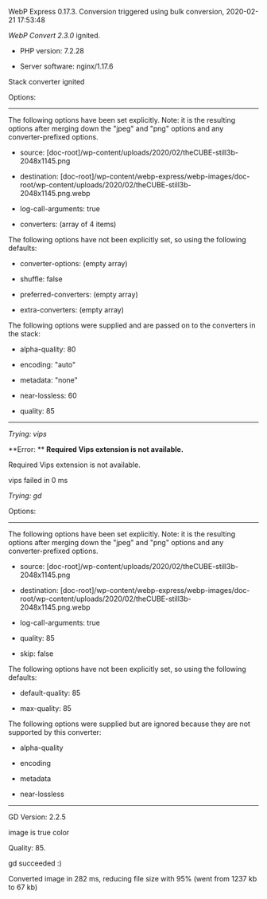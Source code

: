 WebP Express 0.17.3. Conversion triggered using bulk conversion, 2020-02-21 17:53:48

*WebP Convert 2.3.0*  ignited.
- PHP version: 7.2.28
- Server software: nginx/1.17.6

Stack converter ignited

Options:
------------
The following options have been set explicitly. Note: it is the resulting options after merging down the "jpeg" and "png" options and any converter-prefixed options.
- source: [doc-root]/wp-content/uploads/2020/02/theCUBE-still3b-2048x1145.png
- destination: [doc-root]/wp-content/webp-express/webp-images/doc-root/wp-content/uploads/2020/02/theCUBE-still3b-2048x1145.png.webp
- log-call-arguments: true
- converters: (array of 4 items)

The following options have not been explicitly set, so using the following defaults:
- converter-options: (empty array)
- shuffle: false
- preferred-converters: (empty array)
- extra-converters: (empty array)

The following options were supplied and are passed on to the converters in the stack:
- alpha-quality: 80
- encoding: "auto"
- metadata: "none"
- near-lossless: 60
- quality: 85
------------


*Trying: vips* 

**Error: ** **Required Vips extension is not available.** 
Required Vips extension is not available.
vips failed in 0 ms

*Trying: gd* 

Options:
------------
The following options have been set explicitly. Note: it is the resulting options after merging down the "jpeg" and "png" options and any converter-prefixed options.
- source: [doc-root]/wp-content/uploads/2020/02/theCUBE-still3b-2048x1145.png
- destination: [doc-root]/wp-content/webp-express/webp-images/doc-root/wp-content/uploads/2020/02/theCUBE-still3b-2048x1145.png.webp
- log-call-arguments: true
- quality: 85
- skip: false

The following options have not been explicitly set, so using the following defaults:
- default-quality: 85
- max-quality: 85

The following options were supplied but are ignored because they are not supported by this converter:
- alpha-quality
- encoding
- metadata
- near-lossless
------------

GD Version: 2.2.5
image is true color
Quality: 85. 
gd succeeded :)

Converted image in 282 ms, reducing file size with 95% (went from 1237 kb to 67 kb)
